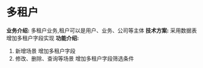 # 多租户
**业务介绍:**
多租户业务,租户可以是用户、业务、公司等主体
**技术方案:**
采用数据表增加多租户字段实现
**功能介绍:**
1. 新增场景 增加多租户字段
2. 修改、删除、查询等场景 增加多租户字段筛选条件

